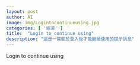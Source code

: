 ```yaml
---
layout: post
author: AI
image: img/Logintocontinueusing.jpg
categories: [ '經濟' ]
title:  "Login to continue using"
description: "這是一篇關於登入後才能繼續使用的提示訊息"
---
```

Login to continue using